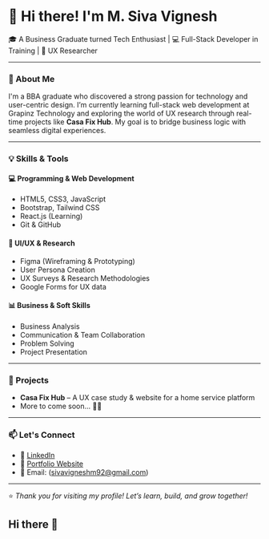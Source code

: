 # 👋 Hi there! I'm M. Siva Vignesh

🎓 A Business Graduate turned Tech Enthusiast | 💻 Full-Stack Developer in Training | 🎯 UX Researcher

---

### 🧠 About Me

I'm a BBA graduate who discovered a strong passion for technology and user-centric design. I’m currently learning full-stack web development at Grapinz Technology and exploring the world of UX research through real-time projects like **Casa Fix Hub**. My goal is to bridge business logic with seamless digital experiences.

---

### 💡 Skills & Tools

#### 💻 Programming & Web Development
- HTML5, CSS3, JavaScript
- Bootstrap, Tailwind CSS
- React.js (Learning)
- Git & GitHub

#### 🎨 UI/UX & Research
- Figma (Wireframing & Prototyping)
- User Persona Creation
- UX Surveys & Research Methodologies
- Google Forms for UX data

#### 📊 Business & Soft Skills
- Business Analysis
- Communication & Team Collaboration
- Problem Solving
- Project Presentation

---

### 🚀 Projects

- **Casa Fix Hub** – A UX case study & website for a home service platform
- More to come soon... 👨‍💻

---

### 📫 Let's Connect

- 🔗 [LinkedIn](https://www.linkedin.com/in/siva-vignesh-135318298) 
- 💼 [Portfolio Website](https://yourwebsite.com)
- 📧 Email: (sivavigneshm92@gmail.com)
---

⭐ *Thank you for visiting my profile! Let’s learn, build, and grow together!*
## Hi there 👋

<!--
**Siva010q/Siva010q** is a ✨ _special_ ✨ repository because its `README.md` (this file) appears on your GitHub profile.

Here are some ideas to get you started:

- 🔭 I’m currently working on ...
- 🌱 I’m currently learning ...
- 👯 I’m looking to collaborate on ...
- 🤔 I’m looking for help with ...
- 💬 Ask me about ...
- 📫 How to reach me: ...
- 😄 Pronouns: ...
- ⚡ Fun fact: ...
-->
